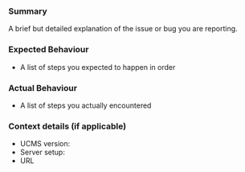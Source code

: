 ### Summary

A brief but detailed explanation of the issue or bug you are reporting.

### Expected Behaviour

- A list of steps you expected to happen in order

### Actual Behaviour

- A list of steps you actually encountered

### Context details (if applicable)

- UCMS version:
- Server setup:
- URL
